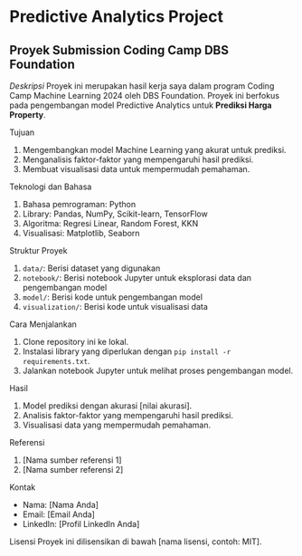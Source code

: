 # Predictive Analytics Project

## Proyek Submission Coding Camp DBS Foundation
*Deskripsi*
Proyek ini merupakan hasil kerja saya dalam program Coding Camp Machine Learning 2024 oleh DBS Foundation. Proyek ini berfokus pada pengembangan model Predictive Analytics untuk **Prediksi Harga Property**.

Tujuan
1. Mengembangkan model Machine Learning yang akurat untuk prediksi.
2. Menganalisis faktor-faktor yang mempengaruhi hasil prediksi.
3. Membuat visualisasi data untuk mempermudah pemahaman.

Teknologi dan Bahasa
1. Bahasa pemrograman: Python
2. Library: Pandas, NumPy, Scikit-learn, TensorFlow
3. Algoritma: Regresi Linear, Random Forest, KKN
4. Visualisasi: Matplotlib, Seaborn

Struktur Proyek
1. `data/`: Berisi dataset yang digunakan
2. `notebook/`: Berisi notebook Jupyter untuk eksplorasi data dan pengembangan model
3. `model/`: Berisi kode untuk pengembangan model
4. `visualization/`: Berisi kode untuk visualisasi data

Cara Menjalankan
1. Clone repository ini ke lokal.
2. Instalasi library yang diperlukan dengan `pip install -r requirements.txt`.
3. Jalankan notebook Jupyter untuk melihat proses pengembangan model.

Hasil
1. Model prediksi dengan akurasi [nilai akurasi].
2. Analisis faktor-faktor yang mempengaruhi hasil prediksi.
3. Visualisasi data yang mempermudah pemahaman.

Referensi
1. [Nama sumber referensi 1]
2. [Nama sumber referensi 2]

Kontak
- Nama: [Nama Anda]
- Email: [Email Anda]
- LinkedIn: [Profil LinkedIn Anda]

Lisensi
Proyek ini dilisensikan di bawah [nama lisensi, contoh: MIT].
